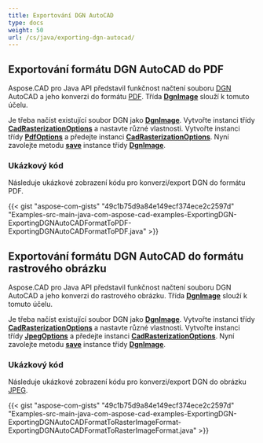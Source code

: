 ```yaml
---
title: Exportování DGN AutoCAD
type: docs
weight: 50
url: /cs/java/exporting-dgn-autocad/
---
```


## **Exportování formátu DGN AutoCAD do PDF**

Aspose.CAD pro Java API představil funkčnost načtení souboru [DGN](https://docs.fileformat.com/cad/dgn/) AutoCAD a jeho konverzi do formátu [PDF](https://docs.fileformat.com/pdf/). Třída [**DgnImage**](https://reference.aspose.com/cad/java/com.aspose.cad.fileformats.dgn/DgnImage) slouží k tomuto účelu.

Je třeba načíst existující soubor DGN jako [**DgnImage**](https://reference.aspose.com/cad/java/com.aspose.cad.fileformats.dgn/DgnImage). Vytvořte instanci třídy [**CadRasterizationOptions**](https://reference.aspose.com/cad/java/com.aspose.cad.imageoptions/CadRasterizationOptions) a nastavte různé vlastnosti. Vytvořte instanci třídy [**PdfOptions**](https://reference.aspose.com/cad/java/com.aspose.cad.imageoptions/pdfoptions) a předejte instanci [**CadRasterizationOptions**](https://reference.aspose.com/cad/java/com.aspose.cad.imageoptions/CadRasterizationOptions). Nyní zavolejte metodu [**save**](https://reference.aspose.com/cad/java/com.aspose.cad/Image#save--) instance třídy [**DgnImage**](https://reference.aspose.com/cad/java/com.aspose.cad.fileformats.dgn/DgnImage).

### Ukázkový kód

Následuje ukázkové zobrazení kódu pro konverzi/export DGN do formátu PDF.

{{< gist "aspose-com-gists" "49c1b75d9a84e149ecf374ece2c2597d" "Examples-src-main-java-com-aspose-cad-examples-ExportingDGN-ExportingDGNAutoCADFormatToPDF-ExportingDGNAutoCADFormatToPDF.java" >}}

## **Exportování formátu DGN AutoCAD do formátu rastrového obrázku**

Aspose.CAD pro Java API představil funkčnost načtení souboru DGN AutoCAD a jeho konverzi do rastrového obrázku. Třída [**DgnImage**](https://reference.aspose.com/cad/java/com.aspose.cad.fileformats.dgn/DgnImage) slouží k tomuto účelu.

Je třeba načíst existující soubor DGN jako [**DgnImage**](https://reference.aspose.com/cad/java/com.aspose.cad.fileformats.dgn/DgnImage). Vytvořte instanci třídy [**CadRasterizationOptions**](https://reference.aspose.com/cad/java/com.aspose.cad.imageoptions/CadRasterizationOptions) a nastavte různé vlastnosti. Vytvořte instanci třídy [**JpegOptions**](https://reference.aspose.com/cad/java/com.aspose.cad.imageoptions/JpegOptions) a předejte instanci [**CadRasterizationOptions**](https://reference.aspose.com/cad/java/com.aspose.cad.imageoptions/CadRasterizationOptions). Nyní zavolejte metodu [**save**](https://reference.aspose.com/cad/java/com.aspose.cad/Image#save--) instance třídy [**DgnImage**](https://reference.aspose.com/cad/java/com.aspose.cad.fileformats.dgn/DgnImage).

### Ukázkový kód

Následuje ukázkové zobrazení kódu pro konverzi/export DGN do obrázku [JPEG](https://docs.fileformat.com/image/jpeg/).

{{< gist "aspose-com-gists" "49c1b75d9a84e149ecf374ece2c2597d" "Examples-src-main-java-com-aspose-cad-examples-ExportingDGN-ExportingDGNAutoCADFormatToRasterImageFormat-ExportingDGNAutoCADFormatToRasterImageFormat.java" >}}
